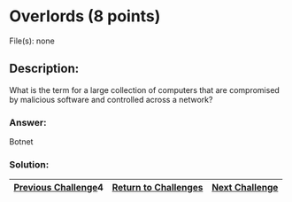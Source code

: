 # Overlords (8 points)

File(s): none

## Description:

What is the term for a large collection of computers that are compromised by malicious software and controlled across a network?

### Answer:

Botnet

### Solution:



| [Previous Challenge](/Challenges/Protect-And-Defend/)4 | [Return to Challenges](/Challenges/../../../#modules) | [Next Challenge](/Challenges/Protect-And-Defend/6) |
| :------- | :-----: | ------: |